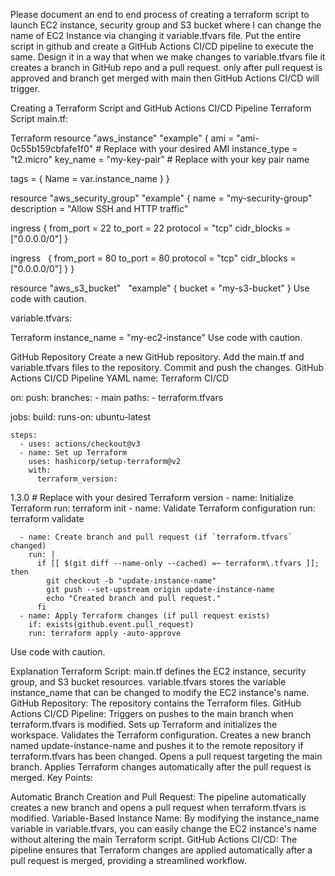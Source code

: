 Please document an end to end process of creating a terraform script to launch EC2 instance, security group and S3 bucket where I can change the name of EC2 Instance via changing it variable.tfvars file. Put the entire script in github and create a GitHub Actions CI/CD pipeline to execute the same. Design it in a way that when we make changes to variable.tfvars file it creates a branch in GitHub repo and a pull request. only after pull request is approved and branch get merged with main then GitHub Actions CI/CD will trigger.

Creating a Terraform Script and GitHub Actions CI/CD Pipeline
Terraform Script
main.tf:

Terraform
resource "aws_instance" "example" {
  ami           = "ami-0c55b159cbfafe1f0" # Replace with your desired AMI
  instance_type = "t2.micro"
  key_name      = "my-key-pair" # Replace with your key pair name

  tags = {
    Name = var.instance_name
  }
}

resource "aws_security_group" "example" {
  name        = "my-security-group"
  description = "Allow SSH and HTTP traffic"

  ingress {
    from_port   = 22
    to_port     = 22
    protocol    = "tcp"
    cidr_blocks = ["0.0.0.0/0"]
  }

  ingress   
 {
    from_port   = 80
    to_port     = 80
    protocol    = "tcp"
    cidr_blocks = ["0.0.0.0/0"]
  }
}

resource "aws_s3_bucket"   
 "example" {
  bucket = "my-s3-bucket"
}
Use code with caution.

variable.tfvars:

Terraform
instance_name = "my-ec2-instance"
Use code with caution.

GitHub Repository
Create a new GitHub repository.
Add the main.tf and variable.tfvars files to the repository.
Commit and push the changes.
GitHub Actions CI/CD Pipeline
YAML
name: Terraform CI/CD

on:
  push:
    branches:
      - main
    paths:
      - terraform.tfvars

jobs:
  build:
    runs-on: ubuntu-latest

    steps:
      - uses: actions/checkout@v3
      - name: Set up Terraform
        uses: hashicorp/setup-terraform@v2
        with:
          terraform_version:   
 1.3.0 # Replace with your desired Terraform version
      - name: Initialize Terraform
        run: terraform init
      - name: Validate Terraform configuration
        run: terraform validate   

      - name: Create branch and pull request (if `terraform.tfvars` changed)
        run: |
          if [[ $(git diff --name-only --cached) =~ terraform\.tfvars ]]; then
            git checkout -b "update-instance-name"
            git push --set-upstream origin update-instance-name
            echo "Created branch and pull request."
          fi
      - name: Apply Terraform changes (if pull request exists)
        if: exists(github.event.pull_request)
        run: terraform apply -auto-approve
Use code with caution.

Explanation
Terraform Script:
main.tf defines the EC2 instance, security group, and S3 bucket resources.
variable.tfvars stores the variable instance_name that can be changed to modify the EC2 instance's name.
GitHub Repository:
The repository contains the Terraform files.
GitHub Actions CI/CD Pipeline:
Triggers on pushes to the main branch when terraform.tfvars is modified.
Sets up Terraform and initializes the workspace.
Validates the Terraform configuration.
Creates a new branch named update-instance-name and pushes it to the remote repository if terraform.tfvars has been changed.
Opens a pull request targeting the main branch.
Applies Terraform changes automatically after the pull request is merged.
Key Points:

Automatic Branch Creation and Pull Request: The pipeline automatically creates a new branch and opens a pull request when terraform.tfvars is modified.
Variable-Based Instance Name: By modifying the instance_name variable in variable.tfvars, you can easily change the EC2 instance's name without altering the main Terraform script.
GitHub Actions CI/CD: The pipeline ensures that Terraform changes are applied automatically after a pull request is merged, providing a streamlined workflow.
